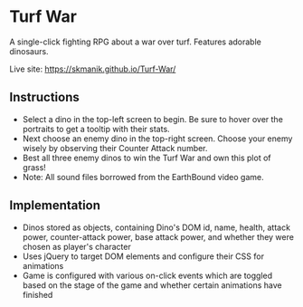 # Turf War

A single-click fighting RPG about a war over turf. Features adorable dinosaurs.

Live site: https://skmanik.github.io/Turf-War/

## Instructions

* Select a dino in the top-left screen to begin. Be sure to hover over the portraits to get a tooltip with their stats. 
* Next choose an enemy dino in the top-right screen. Choose your enemy wisely by observing their Counter Attack number. 
* Best all three enemy dinos to win the Turf War and own this plot of grass! 
* Note: All sound files borrowed from the EarthBound video game.

## Implementation

* Dinos stored as objects, containing Dino's DOM id, name, health, attack power, counter-attack power, base attack power, and whether they were chosen as player's character
* Uses jQuery to target DOM elements and configure their CSS for animations
* Game is configured with various on-click events which are toggled based on the stage of the game and whether certain animations have finished
